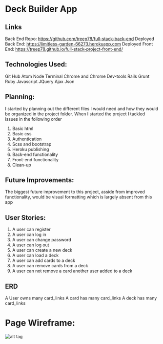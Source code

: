 # Deck Builder App

## Links

Back End Repo: https://github.com/treep78/full-stack-back-end
Deployed Back End: https://limitless-garden-66273.herokuapp.com
Deployed Front End: https://treep78.github.io/full-stack-project-front-end/

## Technologies Used:
Git Hub
Atom
Node
Terminal
Chrome and Chrome Dev-tools
Rails
Grunt
Ruby
Javascript
JQuery
Ajax
Json

## Planning:
I started by planning out the different files I would need and how they would be organized in the project folder. When I started the project I tackled issues in the following order
1. Basic html
2. Basic css
3. Authentication
4. Scss and bootstrap
5. Heroku publishing
6. Back-end functionality
7. Front-end functionality
7. Clean-up

## Future Improvements:
The biggest future improvement to this project, asside from improved functionality, would be visual formatting which is largely absent from this app

## User Stories:

1. A user can register
2. A user can log in
3. A user can change password
4. A user can log out
5. A user can create a new deck
6. A user can load a deck
7. A user can add cards to a deck
8. A user can remove cards from a deck
9. A user can not remove a card another user added to a deck

## ERD

A User owns many card_links
A card has many card_links
A deck has many card_links

# Page Wireframe:
![alt tag](http://colorvisiontesting.com/images/plate%20with%205.jpg)
